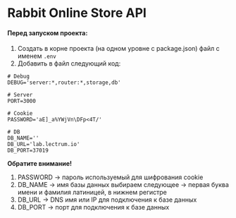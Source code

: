 # Rabbit Online Store API

#### Перед запуском проекта:

1. Создать в корне проекта (на одном уровне с package.json) файл с именем `.env`
2. Добавить в файл следующий код:

```
# Debug
DEBUG='server:*,router:*,storage,db'

# Server
PORT=3000

# Cookie
PASSWORD='aE]_a%YWjVn\DFp<4T/'

# DB
DB_NAME=''
DB_URL='lab.lectrum.io'
DB_PORT=37019
```

**Обратите внимание!**

1. PASSWORD → пароль используемый для шифрования cookie
2. DB_NAME → имя базы данных выбираем следующее → первая буква имени и фамилия латиницей, в нижнем регистре
3. DB_URL → DNS имя или IP для подключения к базе данных
4. DB_PORT → порт для подключения к базе данных
